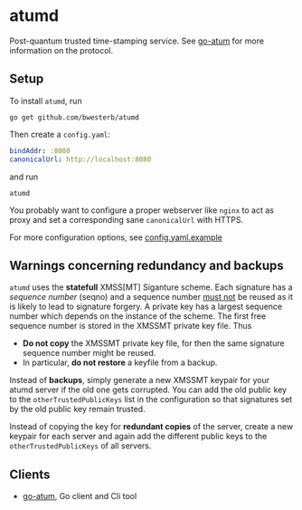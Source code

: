 atumd
=====

Post-quantum trusted time-stamping service.
See [go-atum](https://github.com/bwesterb/go-atum) for more information
on the protocol.

Setup
-----
To install `atumd`, run

```
go get github.com/bwesterb/atumd
```

Then create a `config.yaml`:

```yaml
bindAddr: :8080
canonicalUrl: http://localhost:8080
```

and run

```
atumd
````

You probably want to configure a proper webserver like `nginx` to act
as proxy and set a corresponding sane `canonicalUrl` with HTTPS.

For more configuration options, see [config.yaml.example](config.yaml.example)

Warnings concerning redundancy and backups
------------------------------------------

`atumd` uses the **statefull** XMSS[MT] Siganture scheme.  Each signature
has a *sequence number* (seqno) and a sequence number
[must not](https://eprint.iacr.org/2016/1042.pdf) be reused as it
is likely to lead to signature forgery.
A private key has a largest sequence number which depends on the
instance of the scheme.  The first free sequence number is stored in the
XMSSMT private key file.  Thus

- **Do not copy** the XMSSMT private key file, for then the same signature
  sequence number might be reused.
- In particular, **do not restore** a keyfile from a backup.

Instead of **backups**, simply generate a new XMSSMT keypair for your atumd
server if the old one gets corrupted.  You can add the old public key to
the `otherTrustedPublicKeys` list in the configuration so that signatures set
by the old public key remain trusted.

Instead of copying the key for **redundant copies** of the server, create
a new keypair for each server and again add the different public keys to
the `otherTrustedPublicKeys` of all servers.

Clients
-------

 - [go-atum](https://github.com/bwesterb/go-atum),
      Go client and Cli tool
